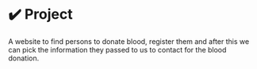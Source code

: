# ✔️ Project
A website to find persons to donate blood, register them and after this we can pick the information they passed to us to contact for the blood donation.

